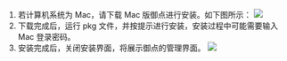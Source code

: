 1. 若计算机系统为 Mac，请下载 Mac 版御点进行安装。如下图所示：
![](https://main.qcloudimg.com/raw/a9078823fd2ab95cc661d4d95d196d2f.png)
2. 下载完成后，运行 pkg 文件，并按提示进行安装，安装过程中可能需要输入 Mac 登录密码。
3. 安装完成后，关闭安装界面，将展示御点的管理界面。
![](https://main.qcloudimg.com/raw/7df00c4605817eaec822d735b288642f.png)